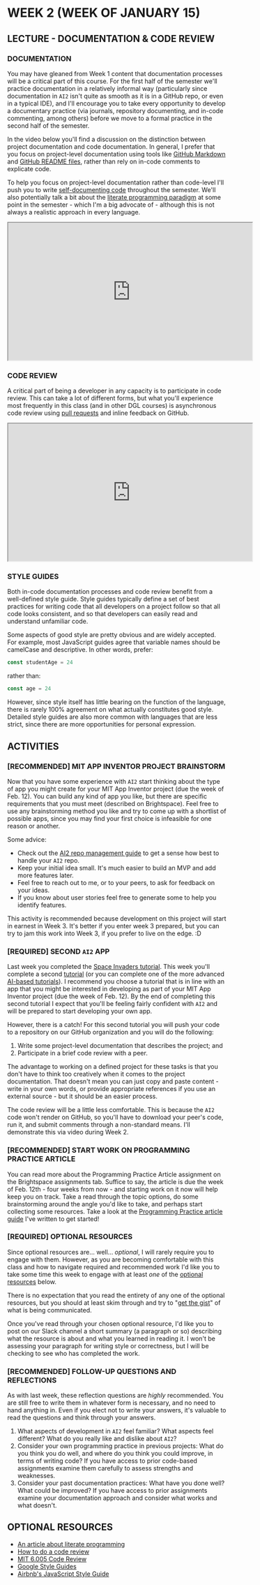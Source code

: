 # WEEK 2 (WEEK OF JANUARY 15)
## LECTURE - DOCUMENTATION & CODE REVIEW

### DOCUMENTATION
You may have gleaned from Week 1 content that documentation processes will be a critical part of this course. For the first half of the semester we'll practice documentation in a relatively informal way (particularly since documentation in `AI2` isn't quite as smooth as it is in a GitHub repo, or even in a typical IDE), and I'll encourage you to take every opportunity to develop a documentary practice (via journals, repository documenting, and in-code commenting, among others) before we move to a formal practice in the second half of the semester.

In the video below you'll find a discussion on the distinction between project documentation and code documentation. In general, I prefer that you focus on project-level documentation using tools like [GitHub Markdown](https://docs.github.com/en/get-started/writing-on-github/getting-started-with-writing-and-formatting-on-github) and [GitHub README files](https://docs.github.com/en/repositories/managing-your-repositorys-settings-and-features/customizing-your-repository/about-readmes), rather than rely on in-code comments to explicate code. 

To help you focus on project-level documentation rather than code-level I'll push you to write [self-documenting code](https://en.wikipedia.org/wiki/Self-documenting_code) throughout the semester. We'll also potentially talk a bit about the [literate programming paradigm](https://en.wikipedia.org/wiki/Literate_programming) at some point in the semester - which I'm a big advocate of - although this is not always a realistic approach in every language.

<div class="video-container-16by9"><iframe width="560" height="315" src="https://youtube.com/embed/S83xOCKfbTg"></iframe></div>

### CODE REVIEW
A critical part of being a developer in any capacity is to participate in code review. This can take a lot of different forms, but what you'll experience most frequently in this class (and in other DGL courses) is asynchronous code review using [pull requests](https://docs.github.com/en/pull-requests/collaborating-with-pull-requests/reviewing-changes-in-pull-requests/incorporating-feedback-in-your-pull-request) and inline feedback on GitHub.

<div class="video-container-16by9"><iframe width="560" height="315" src="https://youtube.com/embed/DCZ6_bcxdGg"></iframe></div>

### STYLE GUIDES
Both in-code documentation processes and code review benefit from a well-defined style guide. Style guides typically define a set of best practices for writing code that all developers on a project follow so that all code looks consistent, and so that developers can easily read and understand unfamiliar code.

Some aspects of good style are pretty obvious and are widely accepted. For example, most JavaScript guides agree that variable names should be camelCase and descriptive. In other words, prefer:
```JavaScript
const studentAge = 24
``` 
rather than:
```JavaScript
const age = 24
```

However, since style itself has little bearing on the function of the language, there is rarely 100% agreement on what actually constitutes good style. Detailed style guides are also more common with languages that are less strict, since there are more opportunities for personal expression.

## ACTIVITIES
### [RECOMMENDED] MIT APP INVENTOR PROJECT BRAINSTORM
Now that you have some experience with `AI2` start thinking about the type of app you might create for your MIT App Inventor project (due the week of Feb. 12). You can build any kind of app you like, but there are specific requirements that you must meet (described on Brightspace). Feel free to use any brainstorming method you like and try to come up with a shortlist of possible apps, since you may find your first choice is infeasible for one reason or another.

Some advice:
- Check out the [AI2 repo management guide](https://github.com/nic-dgl104-winter-2024/guide-ai2-repo-management) to get a sense how best to handle your `AI2` repo.
- Keep your initial idea small. It's much easier to build an MVP and add more features later.
- Feel free to reach out to me, or to your peers, to ask for feedback on your ideas.
- If you know about user stories feel free to generate some to help you identify features.

This activity is recommended because development on this project will start in earnest in Week 3. It's better if you enter week 3 prepared, but you can try to jam this work into Week 3, if you prefer to live on the edge. :D


### [REQUIRED] SECOND `AI2` APP
Last week you completed the [Space Invaders tutorial](http://appinventor.mit.edu/explore/ai2/space-invaders). This week you'll complete a second [tutorial](https://appinventor.mit.edu/explore/ai2/tutorials) (or you can complete one of the more advanced [AI-based tutorials](https://appinventor.mit.edu/explore/ai-with-mit-app-inventor)). I recommend you choose a tutorial that is in line with an app that you might be interested in developing as part of your MIT App Inventor project (due the week of Feb. 12). By the end of completing this second tutorial I expect that you'll be feeling fairly confident with `AI2` and will be prepared to start developing your own app.

However, there is a catch! For this second tutorial you will push your code to a repository on our GitHub organization and you will do the following:
1. Write some project-level documentation that describes the project; and
2. Participate in a brief code review with a peer.

The advantage to working on a defined project for these tasks is that you don't have to think too creatively when it comes to the project documentation. That doesn't mean you can just copy and paste content - write in your own words, or provide appropriate references if you use an external source - but it should be an easier process. 

The code review will be a little less comfortable. This is because the `AI2` code won't render on GitHub, so you'll have to download your peer's code, run it, and submit comments through a non-standard means. I'll demonstrate this via video during Week 2.

### [RECOMMENDED] START WORK ON PROGRAMMING PRACTICE ARTICLE
You can read more about the Programming Practice Article assignment on the Brightspace assignments tab. Suffice to say, the article is due the week of Feb. 12th - four weeks from now - and starting work on it now will help keep you on track. Take a read through the topic options, do some brainstorming around the angle you'd like to take, and perhaps start collecting some resources. Take a look at the [Programming Practice article guide](https://github.com/nic-dgl104-winter-2024/guide-programming-practice-article) I've written to get started!

### [REQUIRED] OPTIONAL RESOURCES
Since optional resources are... well... _optional_, I will rarely require you to engage with them. However, as you are becoming comfortable with this class and how to navigate required and recommended work I'd like you to take some time this week to engage with at least _one_ of the [optional resources](#optional-resources) below. 

There is no expectation that you read the entirety of any one of the optional resources, but you should at least skim through and try to "[get the gist](https://idioms.thefreedictionary.com/get+the+gist)" of what is being communicated.

Once you've read through your chosen optional resource, I'd like you to post on our Slack channel a short summary (a paragraph or so) describing what the resource is about and what you learned in reading it. I won't be assessing your paragraph for writing style or correctness, but I will be checking to see who has completed the work.

### [RECOMMENDED] FOLLOW-UP QUESTIONS AND REFLECTIONS
As with last week, these reflection questions are _highly_ recommended. You are still free to write them in whatever form is necessary, and no need to hand anything in. Even if you elect not to write your answers, it's valuable to read the questions and think through your answers.

1. What aspects of development in `AI2` feel familiar? What aspects feel different? What do you really like and dislike about `AI2`?
2. Consider your own programming practice in previous projects: What do you think you do well, and where do you think you could improve, in terms of writing code? If you have access to prior code-based assignments examine them carefully to assess strengths and weaknesses.
3. Consider your past documentation practices: What have you done well? What could be improved? If you have access to prior assignments examine your documentation approach and consider what works and what doesn't.


## OPTIONAL RESOURCES
- [An article about literate programming](https://codedocs.org/what-is/literate-programming)
- [How to do a code review](https://google.github.io/eng-practices/review/reviewer/)
- [MIT 6.005 Code Review](https://ocw.mit.edu/ans7870/6/6.005/s16/classes/04-code-review/)
- [Google Style Guides](https://google.github.io/styleguide/)
- [Airbnb's JavaScript Style Guide](https://github.com/airbnb/javascript)
